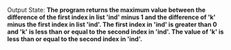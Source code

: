 Output State: **The program returns the maximum value between the difference of the first index in list 'ind' minus 1 and the difference of 'k' minus the first index in list 'ind'. The first index in 'ind' is greater than 0 and 'k' is less than or equal to the second index in 'ind'. The value of 'k' is less than or equal to the second index in 'ind'.**